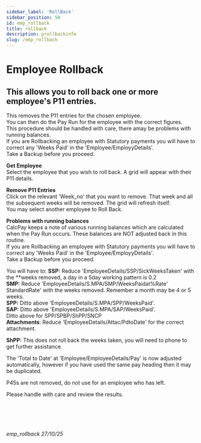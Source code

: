 ```yaml
---
sidebar_label: 'RollBack'
sidebar_position: 50
id: emp_rollback
title: rollback
description: prollbackinfo
slug: /emp_rollback
---
```


# Employee Rollback

## This allows you to roll back one or more employee's P11 entries.

This removes the P11 entries for the chosen employee.  
You can then do the Pay Run for the employee with the correct figures.  
This procedure should be handled with care, there amay be problems with running balances.  
If you are Rollbacking an employee with Statutory payments you will have to correct any 'Weeks Paid' in the 'Employee/EmployyDetails'.  
Take a Backup before you proceed.

**Get Employee**  
Select the employee that you wish to roll back. A grid will appear with their P11 details.

**Remove P11 Entries**  
Click on the relevant 'Week_no' that you want to remove. That week and all the subsequent weeks will be removed. The grid will refresh itself.  
You may select another employee to Roll Back.

**Problems with running balances**\
CalcPay keeps a note of various running balances which are calculated when the Pay Run occurs. These balances are NOT adjusted back in this routine.  
If you are Rollbacking an employee with Statutory payments you will have to correct any 'Weeks Paid' in the 'Employee/EmployyDetails'.  
Take a Backup before you proceed.

You will have to:
**SSP:**  Reduce 'EmployeeDetails/SSP/SickWeeksTaken' with the **weeks removed, a day in a 5day working pattern is 0.2\
**SMP:** Reduce 'EmployeeDetails/S.MPA/SMP/WeeksPaidat%Rate'  StandardRate' with the weeks removed. Remember a month may be 4 or 5 weeks.  
**SPP:** Ditto above 'EmployeeDetails/S.MPA/SPP/WeeksPaid'.  
**SAP:** Ditto above 'EmployeeDetails/S.MPA/SAP/WeeksPaid'.  
Ditto above for SPP/SPBP/ShPP/SNCP  
**Attachments**: Reduce 'EmployeeDetails/Attac/PdtoDate' for the correct attachment.

**ShPP:** This does not roll back the weeks taken, you will need to phone to get further assistance.

The 'Total to Date'  at 'Employee/EmployeeDetails/Pay' is now adjusted automatically, however if you have used the same pay heading then it may be duplicated.

P45s are not removed, do not use for an employee who has left.

Please handle with care and review the results.
<br/>
<br/>
<br/>
<br/>
<br/>
###### emp_rollback 27/10/25